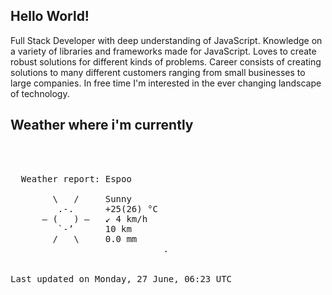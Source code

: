 ## Hello World!

Full Stack Developer with deep understanding of JavaScript. Knowledge on a variety of libraries and frameworks made for JavaScript. Loves to create robust solutions for different kinds of problems. Career consists of creating solutions to many different customers ranging from small businesses to large companies. In free time I'm interested in the ever changing landscape of technology. 

## Weather where i'm currently  
<pre>


 
  Weather report: Espoo  
    
        \   /     Sunny  
         .-.      +25(26) °C  
      ― (   ) ―   ↙ 4 km/h  
         `-’      10 km  
        /   \     0.0 mm  
                             .


Last updated on Monday, 27 June, 06:23 UTC
</pre>
